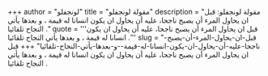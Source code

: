 +++
author = "لونجفلو"
title = "مقولة لونجفلو"
description = "مقولة لونجفلو: قبل ان يحاول المرء أن يصبح ناجحا، عليه أن يحاول ان يكون انسانا له قيمة ، و بعدها يأتي النجاح تلقائيا ."
quote = '''قبل ان يحاول المرء أن يصبح ناجحا، عليه أن يحاول ان يكون انسانا له قيمة ، و بعدها يأتي النجاح تلقائيا .'''
slug = "قبل-ان-يحاول-المرء-أن-يصبح-ناجحا-عليه-أن-يحاول-ان-يكون-انسانا-له-قيمة--و-بعدها-يأتي-النجاح-تلقائيا"
+++
قبل ان يحاول المرء أن يصبح ناجحا، عليه أن يحاول ان يكون انسانا له قيمة ، و بعدها يأتي النجاح تلقائيا .
